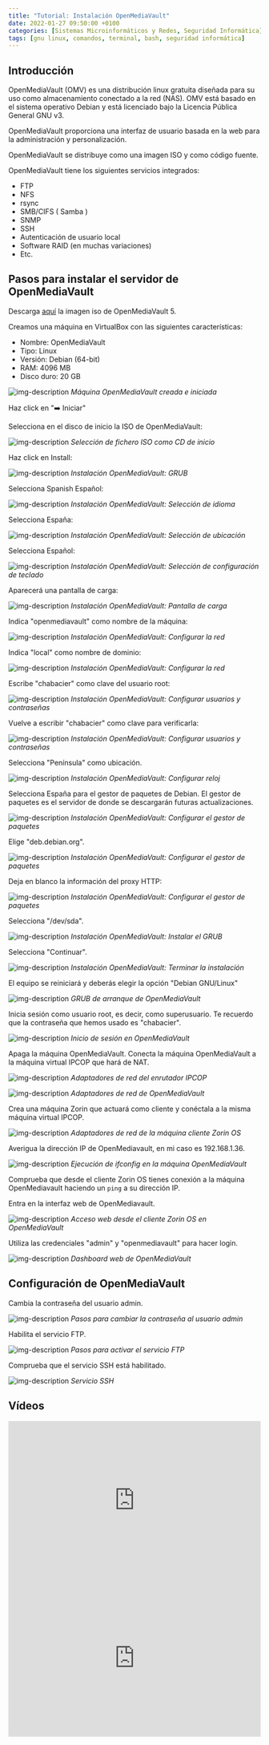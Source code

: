 ```yaml
---
title: "Tutorial: Instalación OpenMediaVault"
date: 2022-01-27 09:50:00 +0100
categories: [Sistemas Microinformáticos y Redes, Seguridad Informática]
tags: [gnu linux, comandos, terminal, bash, seguridad informática]
---
```


## Introducción

OpenMediaVault (OMV) es una distribución linux gratuita diseñada para su uso como almacenamiento conectado a la red (NAS). OMV está basado en el sistema operativo Debian y está licenciado bajo la Licencia Pública General GNU v3.

OpenMediaVault proporciona una interfaz de usuario basada en la web para la administración y personalización.

OpenMediaVault se distribuye como una imagen ISO y como código fuente.

OpenMediaVault tiene los siguientes servicios integrados: 

- FTP
- NFS
- rsync
- SMB/CIFS ( Samba )
- SNMP
- SSH
- Autenticación de usuario local
- Software RAID (en muchas variaciones)
- Etc.

## Pasos para instalar el servidor de OpenMediaVault

Descarga [aquí](https://www.openmediavault.org/?page_id=77) la imagen iso de OpenMediaVault 5.

Creamos una máquina en VirtualBox con las siguientes características:

- Nombre: OpenMediaVault
- Tipo: Linux
- Versión: Debian (64-bit)
- RAM: 4096 MB
- Disco duro: 20 GB

![img-description](/assets/img/tutorial-instalacion-openmediavault/vbox-openmediavault-recien-creado.png)
_Máquina OpenMediaVault creada e iniciada_

Haz click en "➡️ Iniciar"

Selecciona en el disco de inicio la ISO de OpenMediaVault:

![img-description](/assets/img/tutorial-instalacion-openmediavault/seleccion-iso-openmediavault.png)
_Selección de fichero ISO como CD de inicio_

Haz click en Install:

![img-description](/assets/img/tutorial-instalacion-openmediavault/1.png)
_Instalación OpenMediaVault: GRUB_

Selecciona Spanish Español:

![img-description](/assets/img/tutorial-instalacion-openmediavault/2.png)
_Instalación OpenMediaVault: Selección de idioma_

Selecciona España:

![img-description](/assets/img/tutorial-instalacion-openmediavault/3.png)
_Instalación OpenMediaVault: Selección de ubicación_

Selecciona Español:

![img-description](/assets/img/tutorial-instalacion-openmediavault/4.png)
_Instalación OpenMediaVault: Selección de configuración de teclado_

Aparecerá una pantalla de carga:

![img-description](/assets/img/tutorial-instalacion-openmediavault/5.png)
_Instalación OpenMediaVault: Pantalla de carga_

Indica "openmediavault" como nombre de la máquina:

![img-description](/assets/img/tutorial-instalacion-openmediavault/6.png)
_Instalación OpenMediaVault: Configurar la red_

Indica "local" como nombre de dominio:

![img-description](/assets/img/tutorial-instalacion-openmediavault/7.png)
_Instalación OpenMediaVault: Configurar la red_

Escribe "chabacier" como clave del usuario root:

![img-description](/assets/img/tutorial-instalacion-openmediavault/8.png)
_Instalación OpenMediaVault: Configurar usuarios y contraseñas_

Vuelve a escribir "chabacier" como clave para verificarla:

![img-description](/assets/img/tutorial-instalacion-openmediavault/9.png)
_Instalación OpenMediaVault: Configurar usuarios y contraseñas_

Selecciona "Península" como ubicación.

![img-description](/assets/img/tutorial-instalacion-openmediavault/10.png)
_Instalación OpenMediaVault: Configurar reloj_

Selecciona España para el gestor de paquetes de Debian. El gestor de paquetes es el servidor de donde se descargarán futuras actualizaciones.

![img-description](/assets/img/tutorial-instalacion-openmediavault/11.png)
_Instalación OpenMediaVault: Configurar el gestor de paquetes_

Elige "deb.debian.org".

![img-description](/assets/img/tutorial-instalacion-openmediavault/12.png)
_Instalación OpenMediaVault: Configurar el gestor de paquetes_

Deja en blanco la información del proxy HTTP:

![img-description](/assets/img/tutorial-instalacion-openmediavault/13.png)
_Instalación OpenMediaVault: Configurar el gestor de paquetes_

Selecciona "/dev/sda".

![img-description](/assets/img/tutorial-instalacion-openmediavault/14.png)
_Instalación OpenMediaVault: Instalar el GRUB_

Selecciona "Continuar".

![img-description](/assets/img/tutorial-instalacion-openmediavault/15.png)
_Instalación OpenMediaVault: Terminar la instalación_

El equipo se reiniciará y deberás elegir la opción "Debian GNU/Linux"

![img-description](/assets/img/tutorial-instalacion-openmediavault/16.png)
_GRUB de arranque de OpenMediaVault_

Inicia sesión como usuario root, es decir, como superusuario. Te recuerdo que la contraseña que hemos usado es "chabacier".

![img-description](/assets/img/tutorial-instalacion-openmediavault/17.png)
_Inicio de sesión en OpenMediaVault_

Apaga la máquina OpenMediaVault. Conecta la máquina OpenMediaVault a la máquina virtual IPCOP que hará de NAT.

![img-description](/assets/img/tutorial-instalacion-openmediavault/vbox-enrutardor.png)
_Adaptadores de red del enrutador IPCOP_

![img-description](/assets/img/tutorial-instalacion-openmediavault/vbox-openmediavault.png)
_Adaptadores de red de OpenMediaVault_

Crea una máquina Zorin que actuará como cliente y conéctala a la misma máquina virtual IPCOP.

![img-description](/assets/img/tutorial-instalacion-openmediavault/vbox-zorin-cliente.png)
_Adaptadores de red de la máquina cliente Zorin OS_

Averigua la dirección IP de OpenMediavault, en mi caso es 192.168.1.36.

![img-description](/assets/img/tutorial-instalacion-openmediavault/omv-ifconfig.png)
_Ejecución de ifconfig en la máquina OpenMediaVault_

Comprueba que desde el cliente Zorin OS tienes conexión a la máquina OpenMediavault haciendo un `ping` a su dirección IP.

Entra en la interfaz web de OpenMediavault.

![img-description](/assets/img/tutorial-instalacion-openmediavault/omv-login.png)
_Acceso web desde el cliente Zorin OS en OpenMediaVault_

Utiliza las credenciales "admin" y "openmediavault" para hacer login.

![img-description](/assets/img/tutorial-instalacion-openmediavault/omv-dashboard.png)
_Dashboard web de OpenMediaVault_

## Configuración de OpenMediaVault

Cambia la contraseña del usuario admin.

![img-description](/assets/img/tutorial-instalacion-openmediavault/omv-password.png)
_Pasos para cambiar la contraseña al usuario admin_

Habilita el servicio FTP.

![img-description](/assets/img/tutorial-instalacion-openmediavault/omv-ftp.png)
_Pasos para activar el servicio FTP_

Comprueba que el servicio SSH está habilitado.

![img-description](/assets/img/tutorial-instalacion-openmediavault/omv-ssh.png)
_Servicio SSH_


## Vídeos

<iframe width="100%" height="315" src="https://www.youtube.com/embed/wg3vsJDm6T8" title="YouTube video player" frameborder="0" allow="accelerometer; autoplay; clipboard-write; encrypted-media; gyroscope; picture-in-picture" allowfullscreen></iframe>

<iframe width="100%" height="315" src="https://www.youtube.com/embed/eBqin7ngD2Y" title="YouTube video player" frameborder="0" allow="accelerometer; autoplay; clipboard-write; encrypted-media; gyroscope; picture-in-picture" allowfullscreen></iframe>
